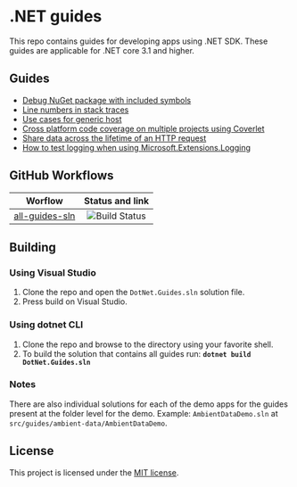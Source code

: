 # .NET guides

This repo contains guides for developing apps using .NET SDK. These guides are applicable for .NET core 3.1 and higher.

## Guides

* [Debug NuGet package with included symbols](./docs/guides/debug-pdg-included-on-nuget.md)
* [Line numbers in stack traces](./docs/guides/line-numbers-in-stack-traces.md)
* [Use cases for generic host](./docs/guides/generic-host-use-cases.md)
* [Cross platform code coverage on multiple projects using Coverlet](./docs/guides/code-coverage.md)
* [Share data across the lifetime of an HTTP request](./docs/guides/share-data-with-async-local.md)
* [How to test logging when using Microsoft.Extensions.Logging](./docs/guides/testing-logs.md)

## GitHub Workflows

| Worflow                   |      Status and link      |
|---------------------------|:-------------------------:|
| [all-guides-sln](https://github.com/edumserrano/dot-net-sdk-guides/blob/main/.github/workflows/all-guides-sln.yml)             |  ![Build Status](https://github.com/edumserrano/dot-net-sdk-guides/workflows/Build%20guides%20sln/badge.svg) |

## Building

### Using Visual Studio

1) Clone the repo and open the `DotNet.Guides.sln` solution file.
2) Press build on Visual Studio.

### Using dotnet CLI

1) Clone the repo and browse to the directory using your favorite shell.
2) To build the solution that contains all guides run: **`dotnet build DotNet.Guides.sln`**

### Notes

There are also individual solutions for each of the demo apps for the guides present at the folder level for the demo. Example: `AmbientDataDemo.sln` at `src/guides/ambient-data/AmbientDataDemo`.

## License

This project is licensed under the [MIT license](./LICENSE).
